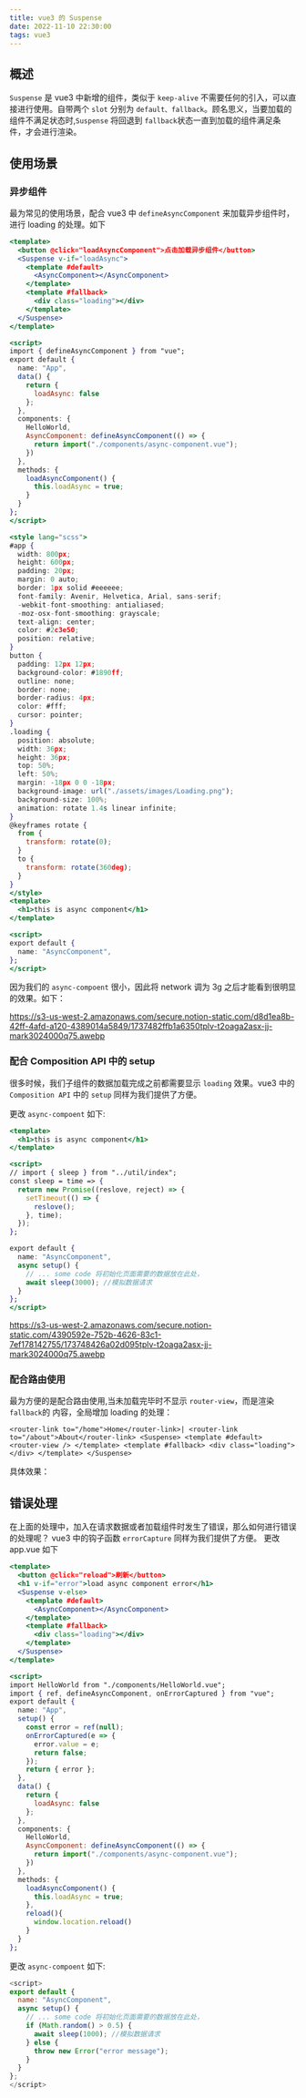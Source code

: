 ```yaml
---
title: vue3 的 Suspense
date: 2022-11-10 22:30:00
tags: vue3
---
```


## 概述

`Suspense` 是 vue3 中新增的组件，类似于 `keep-alive` 不需要任何的引入，可以直接进行使用。自带两个 `slot` 分别为 `default、fallback`。顾名思义，当要加载的组件不满足状态时,`Suspense` 将回退到 `fallback`状态一直到加载的组件满足条件，才会进行渲染。

## 使用场景

### 异步组件

最为常见的使用场景，配合 vue3 中 `defineAsyncComponent` 来加载异步组件时，进行 loading 的处理。如下

```jsx
<template>
  <button @click="loadAsyncComponent">点击加载异步组件</button>
  <Suspense v-if="loadAsync">
    <template #default>
      <AsyncComponent></AsyncComponent>
    </template>
    <template #fallback>
      <div class="loading"></div>
    </template>
  </Suspense>
</template>

<script>
import { defineAsyncComponent } from "vue";
export default {
  name: "App",
  data() {
    return {
      loadAsync: false
    };
  },
  components: {
    HelloWorld,
    AsyncComponent: defineAsyncComponent(() => {
      return import("./components/async-component.vue");
    })
  },
  methods: {
    loadAsyncComponent() {
      this.loadAsync = true;
    }
  }
};
</script>

<style lang="scss">
#app {
  width: 800px;
  height: 600px;
  padding: 20px;
  margin: 0 auto;
  border: 1px solid #eeeeee;
  font-family: Avenir, Helvetica, Arial, sans-serif;
  -webkit-font-smoothing: antialiased;
  -moz-osx-font-smoothing: grayscale;
  text-align: center;
  color: #2c3e50;
  position: relative;
}
button {
  padding: 12px 12px;
  background-color: #1890ff;
  outline: none;
  border: none;
  border-radius: 4px;
  color: #fff;
  cursor: pointer;
}
.loading {
  position: absolute;
  width: 36px;
  height: 36px;
  top: 50%;
  left: 50%;
  margin: -18px 0 0 -18px;
  background-image: url("./assets/images/Loading.png");
  background-size: 100%;
  animation: rotate 1.4s linear infinite;
}
@keyframes rotate {
  from {
    transform: rotate(0);
  }
  to {
    transform: rotate(360deg);
  }
}
</style>
<template>
  <h1>this is async component</h1>
</template>

<script>
export default {
  name: "AsyncComponent",
};
</script>
```

因为我们的 `async-compoent` 很小，因此将 network 调为 3g 之后才能看到很明显的效果。如下：

https://s3-us-west-2.amazonaws.com/secure.notion-static.com/d8d1ea8b-42ff-4afd-a120-4389014a5849/1737482ffb1a6350tplv-t2oaga2asx-jj-mark3024000q75.awebp

### 配合 Composition API 中的 setup

很多时候，我们子组件的数据加载完成之前都需要显示 `loading` 效果。vue3 中的 `Composition API` 中的 `setup` 同样为我们提供了方便。

更改 `async-compoent` 如下:

```jsx
<template>
  <h1>this is async component</h1>
</template>

<script>
// import { sleep } from "../util/index";
const sleep = time => {
  return new Promise((reslove, reject) => {
    setTimeout(() => {
      reslove();
    }, time);
  });
};

export default {
  name: "AsyncComponent",
  async setup() {
    // ... some code 将初始化页面需要的数据放在此处，
    await sleep(3000); //模拟数据请求
  }
};
</script>
```

https://s3-us-west-2.amazonaws.com/secure.notion-static.com/4390592e-752b-4626-83c1-7ef178142755/173748426a02d095tplv-t2oaga2asx-jj-mark3024000q75.awebp

### 配合路由使用

最为方便的是配合路由使用,当未加载完毕时不显示 `router-view`，而是渲染 `fallback`的 内容，全局增加 loading 的处理：

`<router-link to="/home">Home</router-link>|
<router-link to="/about">About</router-link>
<Suspense>
  <template #default>
    <router-view />
  </template>
  <template #fallback>
    <div class="loading"></div>
  </template>
</Suspense>`

具体效果：

## 错误处理

在上面的处理中，加入在请求数据或者加载组件时发生了错误，那么如何进行错误的处理呢？ vue3 中的钩子函数 `errorCapture` 同样为我们提供了方便。 更改 app.vue 如下

```jsx
<template>
  <button @click="reload">刷新</button>
  <h1 v-if="error">load async component error</h1>
  <Suspense v-else>
    <template #default>
      <AsyncComponent></AsyncComponent>
    </template>
    <template #fallback>
      <div class="loading"></div>
    </template>
  </Suspense>
</template>

<script>
import HelloWorld from "./components/HelloWorld.vue";
import { ref, defineAsyncComponent, onErrorCaptured } from "vue";
export default {
  name: "App",
  setup() {
    const error = ref(null);
    onErrorCaptured(e => {
      error.value = e;
      return false;
    });
    return { error };
  },
  data() {
    return {
      loadAsync: false
    };
  },
  components: {
    HelloWorld,
    AsyncComponent: defineAsyncComponent(() => {
      return import("./components/async-component.vue");
    })
  },
  methods: {
    loadAsyncComponent() {
      this.loadAsync = true;
    },
    reload(){
      window.location.reload()
    }
  }
};
```

更改 `async-compoent` 如下:

```js
<script>
export default {
  name: "AsyncComponent",
  async setup() {
    // ... some code 将初始化页面需要的数据放在此处，
    if (Math.random() > 0.5) {
      await sleep(1000); //模拟数据请求
    } else {
      throw new Error("error message");
    }
  }
};
</script>
```